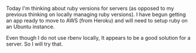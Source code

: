 Today I'm thinking about ruby versions for servers (as opposed to my previous thinking on locally managing ruby versions). I have begun getting an app ready to move to AWS (from Heroku) and will need to setup ruby on an Ubuntu instance.

Even though I do not use rbenv locally, It appears to be a good solution for a server. So I will try that.
